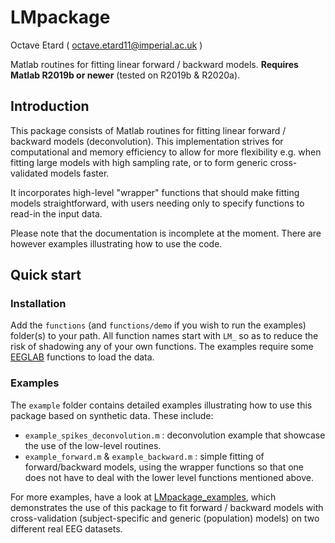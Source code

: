 # LMpackage
Octave Etard ( octave.etard11@imperial.ac.uk )

Matlab routines for fitting linear forward / backward models. **Requires Matlab R2019b or newer** (tested on R2019b & R2020a).


## Introduction
This package consists of Matlab routines for fitting linear forward / backward models (deconvolution). This implementation strives for computational and memory efficiency to allow for more flexibility e.g. when fitting large models with high sampling rate, or to form generic cross-validated models faster.

It incorporates high-level "wrapper" functions that should make fitting models straightforward, with users needing only to specify functions to read-in the input data.

Please note that the documentation is incomplete at the moment. There are however examples illustrating how to use the code.


## Quick start

### Installation
Add the `functions` (and `functions/demo` if you wish to run the examples) folder(s) to your path. All function names start with `LM_` so as to reduce the risk of shadowing any of your own functions. The examples require some [EEGLAB](https://sccn.ucsd.edu/eeglab/index.php) functions to load the data.

### Examples
The `example` folder contains detailed examples illustrating how to use this package based on synthetic data. These include:

  - `example_spikes_deconvolution.m` : deconvolution example that showcase the use of the low-level routines.
  - `example_forward.m` & `example_backward.m` : simple fitting of forward/backward models, using the wrapper functions so that one does not have to deal with the lower level functions mentioned above.

For more examples, have a look at [LMpackage_examples](https://github.com/octaveEtard/LMpackage_examples), which demonstrates the use of this package to fit forward / backward models with cross-validation (subject-specific and generic (population) models) on two different real EEG datasets.
